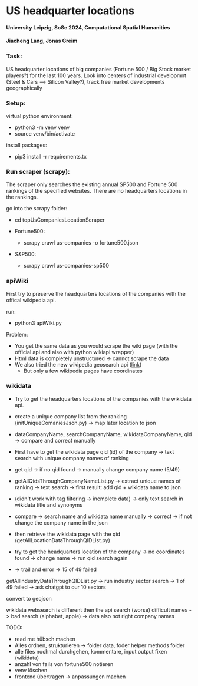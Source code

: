 # US headquarter locations
#### University Leipzig, SoSe 2024, Computational Spatial Humanities
#### Jiacheng Lang, Jonas Greim

### Task:
US headquarter locations of big companies (Fortune 500 / Big Stock market players?) for the last 100 years. 
Look into centers of industrial developmnt (Steel & Cars --> Silicon Valley?), track free market developments geographically


### Setup:
virtual python environment:
- python3 -m venv venv
- source venv/bin/activate

install packages:
- pip3 install -r requirements.tx

### Run scraper (scrapy):
The scraper only searches the existing annual SP500 and Fortune 500 rankings of the specified websites. There are no headquarters locations in the rankings.

go into the scrapy folder:

- cd topUsCompaniesLocationScraper

- Fortune500:
  - scrapy crawl us-companies -o fortune500.json

- S&P500:
  - scrapy crawl us-companies-sp500 

### apiWiki
First try to preserve the headquarters locations of the companies with the offical wikipedia api.

run:
- python3 apiWiki.py

Problem: 
- You get the same data as you would scrape the wiki page (with the official api and also with python wikiapi wrapper)
- Html data is completely unstructured -> cannot scrape the data
- We also tried the new wikipedia geosearch api ([link](https://www.mediawiki.org/wiki/API:Geosearch#Example_1:_Obtain_coordinates))
  - But only a few wikipedia pages have coordinates 


### wikidata
- Try to get the headquarters locations of the companies with the wikidata api.

- create a unique company list from the ranking (initUniqueComaniesJson.py) -> map later location to json
- dataCompanyName, searchCompanyName, wikidataCompanyName, qid -> compare and correct manually

- First have to get the wikidata page qid (id) of the company -> text search with unique company names of ranking
- get qid -> if no qid found -> manually change company name (5/49)
- getAllQidsThroughCompanyNameList.py -> extract unique names of ranking -> text search -> first result: add qid + wikidata name to json
- (didn't work with tag filtering -> incmplete data) -> only text search in wikidata title and synonyms
- compare -> search name and wikidata name manually -> correct -> if not change the company name in the json 

- then retrieve the wikidata page with the qid (getAllLocationDataThroughQIDList.py) 
- try to get the headquarters location of the company -> no coordinates found -> change name -> run qid search again
- -> trail and error -> 15  of  49 failed


getAllIndustryDataThroughQIDList.py
-> run industry sector search -> 1  of  49 failed -> ask chatgpt to our 10 sectors

convert to geojson





wikidata websearch is different then the api search (worse)
difficult names -> bad search (alphabet, apple) -> data also not right company names


TODO:
- read me hübsch machen
- Alles ordnen, strukturieren -> folder data, foder helper methods folder
- alle files nochmal durchgehen, kommentare, input output fixen (wikidata)
- anzahl von fails von fortune500 notieren
- venv löschen
- frontend übertragen -> anpassungen machen



